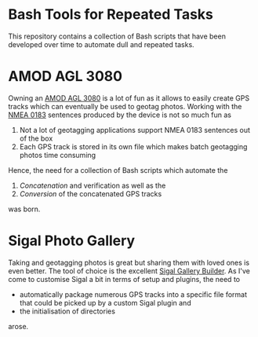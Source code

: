# Bash Tools for Repeated Tasks

This repository contains a collection of Bash scripts that have been developed over time to automate dull and repeated tasks.



# AMOD AGL 3080

Owning an [AMOD AGL 3080](http://module.amod.com.tw/Product/product_more.asp?vrlShohL) is a lot of fun as it allows to easily create GPS tracks which can eventually be used to geotag photos. Working with the [NMEA 0183](https://en.wikipedia.org/wiki/NMEA_0183) sentences produced by the device is not so much fun as

1. Not a lot of geotagging applications support NMEA 0183 sentences out of the box
2. Each GPS track is stored in its own file which makes batch geotagging photos time consuming

Hence, the need for a collection of Bash scripts which automate the

1. _Concatenation_ and verification as well as the
2. _Conversion_ of the concatenated GPS tracks

was born.


# Sigal Photo Gallery

Taking and geotagging photos is great but sharing them with loved ones is even better. The tool of choice is the excellent [Sigal Gallery Builder](https://github.com/saimn/sigal). As I've come to customise Sigal a bit in terms of setup and plugins, the need to 

 - automatically package numerous GPS tracks into a specific file format that could be picked up by a custom Sigal plugin and
 - the initialisation of directories

arose.